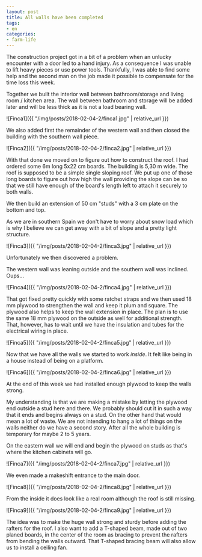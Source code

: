 ```yaml
---
layout: post
title: All walls have been completed
tags:
- en
categories:
- farm-life
---
```

The construction project got in a bit of a problem when an unlucky encounter with a door led to a hand injury. As a consequence I was unable to lift heavy pieces or use power tools. Thankfully, I was able to find some help and the second man on the job made it possible to compensate for the time loss this week.

Together we built the interior wall between bathroom/storage and living room / kitchen area. The wall between bathroom and storage will be added later and will be less thick as it is not a load bearing wall.

![Finca1]({{ "/img/posts/2018-02-04-2/finca1.jpg" | relative_url }})

We also added first the remainder of the western wall and then closed the building with the southern wall piece.

![Finca2]({{ "/img/posts/2018-02-04-2/finca2.jpg" | relative_url }})

With that done we moved on to figure out how to construct the roof. I had ordered some 6m long 5x22 cm boards. The building is 5,30 m wide. The roof is supposed to be a simple single sloping roof. We put up one of those long boards to figure out how high the wall providing the slope can be so that we still have enough of the board's length left to attach it securely to both walls.

We then build an extension of 50 cm "studs" with a 3 cm plate on the bottom and top.

As we are in southern Spain we don't have to worry about snow load which is why I believe we can get away with a bit of slope and a pretty light structure.

![Finca3]({{ "/img/posts/2018-02-04-2/finca3.jpg" | relative_url }})

Unfortunately we then discovered a problem.

The western wall was leaning outside and the southern wall was inclined. Oups...

![Finca4]({{ "/img/posts/2018-02-04-2/finca4.jpg" | relative_url }})

That got fixed pretty quickly with some ratchet straps and we then used 18 mm plywood to strengthen the wall and keep it plum and square. The plywood also helps to keep the wall extension in place. The plan is to use the same 18 mm plywood on the outside as well for additional strength. That, however, has to wait until we have the insulation and tubes for the electrical wiring in place.

![Finca5]({{ "/img/posts/2018-02-04-2/finca5.jpg" | relative_url }})

Now that we have all the walls we started to work *inside*. It felt like being in a house instead of being on a platform.

![Finca6]({{ "/img/posts/2018-02-04-2/finca6.jpg" | relative_url }})

At the end of this week we had installed enough plywood to keep the walls strong.

My understanding is that we are making a mistake by letting the plywood end outside a stud here and there. We probably should cut it in such a way that it ends and begins always on a stud. On the other hand that would mean a lot of waste. We are not intending to hang a lot of things on the walls neither do we have a second story. After all the whole building is temporary for maybe 2 to 5 years.

On the eastern wall we will end and begin the plywood on studs as that's where the kitchen cabinets will go.

![Finca7]({{ "/img/posts/2018-02-04-2/finca7.jpg" | relative_url }})

We even made a makeshift entrance to the main door.

![Finca8]({{ "/img/posts/2018-02-04-2/finca8.jpg" | relative_url }})

From the inside it does look like a real room although the roof is still missing.

![Finca9]({{ "/img/posts/2018-02-04-2/finca9.jpg" | relative_url }})

The idea was to make the huge wall strong and sturdy before adding the rafters for the roof. I also want to add a T-shaped beam, made out of two planed boards, in the center of the room as bracing to prevent the rafters from bending the walls outward. That T-shaped bracing beam will also allow us to install a ceiling fan.
